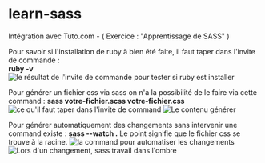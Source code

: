 # learn-sass
Intégration avec Tuto.com - ( Exercice : "Apprentissage de SASS" )

Pour savoir si l'installation de ruby à bien été faite, il faut taper dans l'invite de commande : <br />
**ruby -v** <br />
<img src="http://puu.sh/sqa5R/9844bca41f.png" alt="le résultat de l'invite de commande pour tester si ruby est installer" />

Pour générer un fichier css via sass on n'a la possibilité de le faire via cette command :
**sass votre-fichier.scss votre-fichier.css** <br />
<img src="http://puu.sh/sqxIR/70536ae494.png" alt="ce qu'il faut taper dans l'invite de command">
<img src="http://puu.sh/sqxKL/938a5fb60a.png" alt="Le contenu générer">

Pour générer automatiquement des changements sans intervenir une command existe :
**sass --watch .** Le point signifie que le fichier css se trouve à la racine.
<img src="http://puu.sh/sqxQG/3ab06ad9d5.png" alt="la command pour automatiser les changements">
<img src="http://puu.sh/sqxSg/ef676e2eb3.png" alt="Lors d'un changement, sass travail dans l'ombre">
